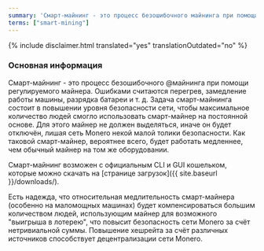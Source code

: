 ```yaml
---
summary: 'Смарт-майнинг - это процесс безошибочного майнинга при помощи регулируемого майнера'
terms: ["smart-mining"]
---
```


{% include disclaimer.html translated="yes" translationOutdated="no" %}

### Основная информация

Смарт-майнинг - это процесс безошибочного @майнинга при помощи регулируемого
майнера. Ошибками считаются перегрев, замедление работы машины, разрядка
батареи и т. д. Задача смарт-майнинга состоит в повышении уровня
безопасности сети, чтобы максимальное количество людей смогло использовать
смарт-майнер на постоянной основе. Для этого майнер не должен выделяться,
иначе он будет отключён, лишая сеть Monero некой малой толики
безопасности. Как таковой смарт-майнер, вероятнее всего, будет работать
медленнее, чем обычный майнер на том же оборудовании.

Смарт-майнинг возможен с официальным CLI и GUI кошельком, которые можно
скачать на [странице загрузок]({{ site.baseurl }}/downloads/).

Есть надежда, что относительная медлительность смарт-майнера (особенно на
маломощных машинах) будет компенсироваться большим количеством людей,
использующим майнер для возможного "выигрыша в лотерею", что повысит
безопасность сети Monero за счёт нетривиальной суммы. Повышение хешрейта за
счёт различных источников способствует децентрализации сети Monero.
